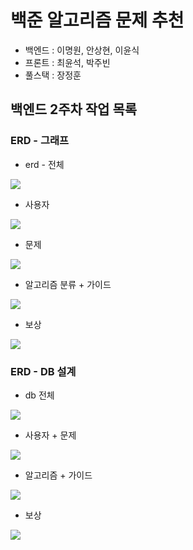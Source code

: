 # 백준 알고리즘 문제 추천

- 백엔드 : 이명원, 안상현, 이윤식
- 프론트 : 최윤석, 박주빈
- 풀스택 : 장정훈



## 백엔드 2주차 작업 목록

### ERD - 그래프

- erd - 전체

![](https://lab.ssafy.com/s06-bigdata-rec-sub2/S06P22C204/-/raw/master/image/erd.PNG)



- 사용자

![](https://lab.ssafy.com/s06-bigdata-rec-sub2/S06P22C204/-/raw/master/image/user.PNG)



- 문제

![](https://lab.ssafy.com/s06-bigdata-rec-sub2/S06P22C204/-/raw/master/image/problem.PNG)



- 알고리즘 분류 + 가이드

![](https://lab.ssafy.com/s06-bigdata-rec-sub2/S06P22C204/-/raw/master/image/algorithm-guide.PNG)



- 보상

![](https://lab.ssafy.com/s06-bigdata-rec-sub2/S06P22C204/-/raw/master/image/emblem.PNG)


### ERD - DB 설계

- db 전체

![](https://lab.ssafy.com/s06-bigdata-rec-sub2/S06P22C204/-/raw/master/image/db%20%EC%A0%84%EC%B2%B4.JPG)



- 사용자 + 문제

![](https://lab.ssafy.com/s06-bigdata-rec-sub2/S06P22C204/-/raw/master/image/db1.JPG)



- 알고리즘 + 가이드

![](https://lab.ssafy.com/s06-bigdata-rec-sub2/S06P22C204/-/raw/master/image/db2.JPG)



- 보상

![](https://lab.ssafy.com/s06-bigdata-rec-sub2/S06P22C204/-/raw/master/image/db3.JPG)



